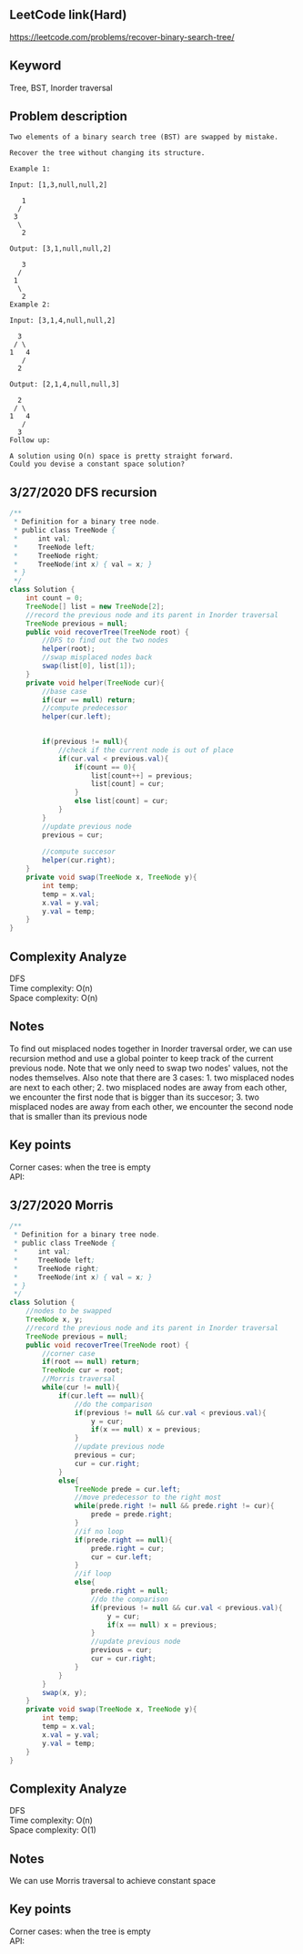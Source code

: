 ## LeetCode link(Hard)
https://leetcode.com/problems/recover-binary-search-tree/

## Keyword
Tree, BST, Inorder traversal

## Problem description
```
Two elements of a binary search tree (BST) are swapped by mistake.

Recover the tree without changing its structure.

Example 1:

Input: [1,3,null,null,2]

   1
  /
 3
  \
   2

Output: [3,1,null,null,2]

   3
  /
 1
  \
   2
Example 2:

Input: [3,1,4,null,null,2]

  3
 / \
1   4
   /
  2

Output: [2,1,4,null,null,3]

  2
 / \
1   4
   /
  3
Follow up:

A solution using O(n) space is pretty straight forward.
Could you devise a constant space solution?
```
## 3/27/2020 DFS recursion

```java
/**
 * Definition for a binary tree node.
 * public class TreeNode {
 *     int val;
 *     TreeNode left;
 *     TreeNode right;
 *     TreeNode(int x) { val = x; }
 * }
 */
class Solution {
    int count = 0;
    TreeNode[] list = new TreeNode[2];
    //record the previous node and its parent in Inorder traversal
    TreeNode previous = null;
    public void recoverTree(TreeNode root) {
        //DFS to find out the two nodes
        helper(root);
        //swap misplaced nodes back
        swap(list[0], list[1]);
    }
    private void helper(TreeNode cur){
        //base case
        if(cur == null) return;
        //compute predecessor
        helper(cur.left);
        

        if(previous != null){
            //check if the current node is out of place
            if(cur.val < previous.val){
                if(count == 0){
                    list[count++] = previous;
                    list[count] = cur;
                }
                else list[count] = cur;
            } 
        }
        //update previous node
        previous = cur;
        
        //compute succesor
        helper(cur.right);
    }
    private void swap(TreeNode x, TreeNode y){
        int temp;
        temp = x.val;
        x.val = y.val;
        y.val = temp;
    }
}
```

## Complexity Analyze
DFS\
Time complexity: O(n) \
Space complexity: O(n)

## Notes
To find out misplaced nodes together in Inorder traversal order, we can use recursion method and use a global pointer to keep track of the current previous node. Note that we only need to swap two nodes' values, not the nodes themselves. Also note that there are 3 cases: 1. two misplaced nodes are next to each other; 2. two misplaced nodes are away from each other, we encounter the first node that is bigger than its succesor; 3. two misplaced nodes are away from each other, we encounter the second node that is smaller than its previous node

## Key points
Corner cases: when the tree is empty\
API:

## 3/27/2020 Morris

```java
/**
 * Definition for a binary tree node.
 * public class TreeNode {
 *     int val;
 *     TreeNode left;
 *     TreeNode right;
 *     TreeNode(int x) { val = x; }
 * }
 */
class Solution {
    //nodes to be swapped
    TreeNode x, y;
    //record the previous node and its parent in Inorder traversal
    TreeNode previous = null;
    public void recoverTree(TreeNode root) {
        //corner case
        if(root == null) return;
        TreeNode cur = root;
        //Morris traversal
        while(cur != null){
            if(cur.left == null){
                //do the comparison
                if(previous != null && cur.val < previous.val){
                    y = cur;
                    if(x == null) x = previous;
                }
                //update previous node
                previous = cur;
                cur = cur.right;
            }
            else{
                TreeNode prede = cur.left;
                //move predecessor to the right most
                while(prede.right != null && prede.right != cur){
                    prede = prede.right;
                }
                //if no loop
                if(prede.right == null){
                    prede.right = cur;
                    cur = cur.left;
                }
                //if loop
                else{
                    prede.right = null;
                    //do the comparison
                    if(previous != null && cur.val < previous.val){
                        y = cur;
                        if(x == null) x = previous;
                    }
                    //update previous node
                    previous = cur;
                    cur = cur.right;
                }
            }
        }
        swap(x, y);
    }
    private void swap(TreeNode x, TreeNode y){
        int temp;
        temp = x.val;
        x.val = y.val;
        y.val = temp;
    }
}
```

## Complexity Analyze
DFS\
Time complexity: O(n) \
Space complexity: O(1)

## Notes
We can use Morris traversal to achieve constant space

## Key points
Corner cases: when the tree is empty\
API:

